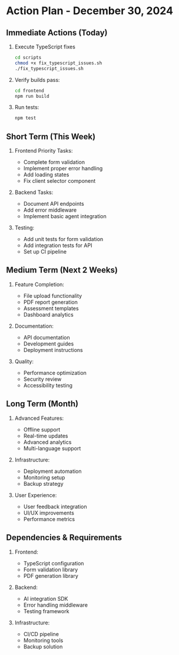 # Action Plan - December 30, 2024

## Immediate Actions (Today)
1. Execute TypeScript fixes
   ```bash
   cd scripts
   chmod +x fix_typescript_issues.sh
   ./fix_typescript_issues.sh
   ```

2. Verify builds pass:
   ```bash
   cd frontend
   npm run build
   ```

3. Run tests:
   ```bash
   npm test
   ```

## Short Term (This Week)
1. Frontend Priority Tasks:
   - Complete form validation
   - Implement proper error handling
   - Add loading states
   - Fix client selector component

2. Backend Tasks:
   - Document API endpoints
   - Add error middleware
   - Implement basic agent integration

3. Testing:
   - Add unit tests for form validation
   - Add integration tests for API
   - Set up CI pipeline

## Medium Term (Next 2 Weeks)
1. Feature Completion:
   - File upload functionality
   - PDF report generation
   - Assessment templates
   - Dashboard analytics

2. Documentation:
   - API documentation
   - Development guides
   - Deployment instructions

3. Quality:
   - Performance optimization
   - Security review
   - Accessibility testing

## Long Term (Month)
1. Advanced Features:
   - Offline support
   - Real-time updates
   - Advanced analytics
   - Multi-language support

2. Infrastructure:
   - Deployment automation
   - Monitoring setup
   - Backup strategy

3. User Experience:
   - User feedback integration
   - UI/UX improvements
   - Performance metrics

## Dependencies & Requirements
1. Frontend:
   - TypeScript configuration
   - Form validation library
   - PDF generation library

2. Backend:
   - AI integration SDK
   - Error handling middleware
   - Testing framework

3. Infrastructure:
   - CI/CD pipeline
   - Monitoring tools
   - Backup solution